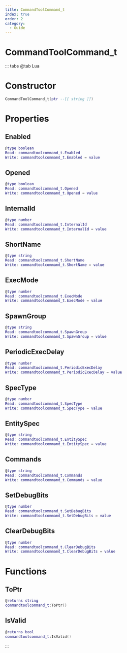```yaml
---
title: CommandToolCommand_t
index: true
order: 2
category:
  - Guide
---
```


# CommandToolCommand_t

::: tabs
@tab Lua
# Constructor
```lua
CommandToolCommand_t(ptr --[[ string ]])
```
# Properties
## Enabled 
```lua
@type boolean
Read: commandtoolcommand_t.Enabled
Write: commandtoolcommand_t.Enabled = value
```
## Opened 
```lua
@type boolean
Read: commandtoolcommand_t.Opened
Write: commandtoolcommand_t.Opened = value
```
## InternalId 
```lua
@type number
Read: commandtoolcommand_t.InternalId
Write: commandtoolcommand_t.InternalId = value
```
## ShortName 
```lua
@type string
Read: commandtoolcommand_t.ShortName
Write: commandtoolcommand_t.ShortName = value
```
## ExecMode 
```lua
@type number
Read: commandtoolcommand_t.ExecMode
Write: commandtoolcommand_t.ExecMode = value
```
## SpawnGroup 
```lua
@type string
Read: commandtoolcommand_t.SpawnGroup
Write: commandtoolcommand_t.SpawnGroup = value
```
## PeriodicExecDelay 
```lua
@type number
Read: commandtoolcommand_t.PeriodicExecDelay
Write: commandtoolcommand_t.PeriodicExecDelay = value
```
## SpecType 
```lua
@type number
Read: commandtoolcommand_t.SpecType
Write: commandtoolcommand_t.SpecType = value
```
## EntitySpec 
```lua
@type string
Read: commandtoolcommand_t.EntitySpec
Write: commandtoolcommand_t.EntitySpec = value
```
## Commands 
```lua
@type string
Read: commandtoolcommand_t.Commands
Write: commandtoolcommand_t.Commands = value
```
## SetDebugBits 
```lua
@type number
Read: commandtoolcommand_t.SetDebugBits
Write: commandtoolcommand_t.SetDebugBits = value
```
## ClearDebugBits 
```lua
@type number
Read: commandtoolcommand_t.ClearDebugBits
Write: commandtoolcommand_t.ClearDebugBits = value
```
# Functions
## ToPtr
```lua
@returns string
commandtoolcommand_t:ToPtr()
```
## IsValid
```lua
@returns bool
commandtoolcommand_t:IsValid()
```

:::